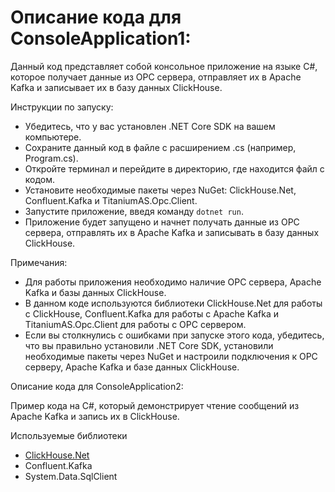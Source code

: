 # Описание кода для ConsoleApplication1:

Данный код представляет собой консольное приложение на языке C#, которое получает данные из OPC сервера, отправляет их в Apache Kafka и записывает их в базу данных ClickHouse.

Инструкции по запуску:

-  Убедитесь, что у вас установлен .NET Core SDK на вашем компьютере.
-  Сохраните данный код в файле с расширением .cs (например, Program.cs).
-  Откройте терминал и перейдите в директорию, где находится файл с кодом.
-  Установите необходимые пакеты через NuGet: ClickHouse.Net, Confluent.Kafka и TitaniumAS.Opc.Client.
-  Запустите приложение, введя команду `dotnet run`.
-  Приложение будет запущено и начнет получать данные из OPC сервера, отправлять их в Apache Kafka и записывать в базу данных ClickHouse.

Примечания:

- Для работы приложения необходимо наличие OPC сервера, Apache Kafka и базы данных ClickHouse.
- В данном коде используются библиотеки ClickHouse.Net для работы с ClickHouse, Confluent.Kafka для работы с Apache Kafka и TitaniumAS.Opc.Client для работы с OPC сервером.
- Если вы столкнулись с ошибками при запуске этого кода, убедитесь, что вы правильно установили .NET Core SDK, установили необходимые пакеты через NuGet и настроили подключения к OPC серверу, Apache Kafka и базе данных ClickHouse.

Описание кода для ConsoleApplication2:

Пример кода на C#, который демонстрирует чтение сообщений из Apache Kafka и запись их в ClickHouse.

Используемые библиотеки

- [ClickHouse.Net](http://clickhouse.net/)
- Confluent.Kafka
- System.Data.SqlClient
